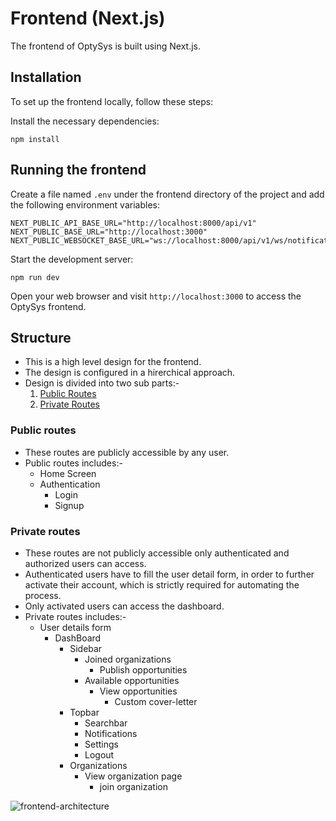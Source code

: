 # Frontend (Next.js)

The frontend of OptySys is built using Next.js.

## Installation

To set up the frontend locally, follow these steps:

Install the necessary dependencies:

```shell
npm install
```

## Running the frontend

Create a file named `.env` under the frontend directory of the project and add the following environment variables:

```env
NEXT_PUBLIC_API_BASE_URL="http://localhost:8000/api/v1"
NEXT_PUBLIC_BASE_URL="http://localhost:3000"
NEXT_PUBLIC_WEBSOCKET_BASE_URL="ws://localhost:8000/api/v1/ws/notifications"
```

Start the development server:

```shell
npm run dev
```

Open your web browser and visit `http://localhost:3000` to access the OptySys frontend.

## Structure

- This is a high level design for the frontend.
- The design is configured in a hirerchical approach.
- Design is divided into two sub parts:-
    1. [Public Routes](#public-routes)
    2. [Private Routes](#private-routes)

### Public routes

- These routes are publicly accessible by any user.
- Public routes includes:-
  - Home Screen
  - Authentication
    - Login
    - Signup

### Private routes

- These routes are not publicly accessible only authenticated and authorized users can access.
- Authenticated users have to fill the user detail form, in order to further activate their account, which is strictly required for automating the process.
- Only activated users can access the dashboard.
- Private routes includes:-
  - User details form
    - DashBoard
      - Sidebar
        - Joined organizations
          - Publish opportunities
        - Available opportunities
          - View opportunities
            - Custom cover-letter
      - Topbar
        - Searchbar
        - Notifications
        - Settings
        - Logout
      - Organizations
        - View organization page
          - join organization

![frontend-architecture](../.github/images/frontend-architecture.png)
